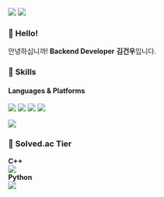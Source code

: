 <p>
  <a href="https://velog.io/@gonudayo/" target="_blank"><img src="https://img.shields.io/badge/velog-20c997?style=flat-square&logo=Vimeo&logoColor=white"/></a>
  <a href="mailto:kimgunwoo@yahoo.com" target="_blank"><img src="https://img.shields.io/badge/kimgunwoo@yahoo.com-6001D2?style=flat-square&logo=yahoo&logoColor=white"/></a>
</p>

### 👋 Hello!
<p>
  안녕하십니까! <b>Backend Developer</b> <b>김건우</b>입니다.<br/>
</p>

### 💪 Skills
#### Languages & Platforms 
<p>
  <img src="https://img.shields.io/badge/Java-007396?style=flat-square&logo=java&logoColor=white"/>
  <img src="https://img.shields.io/badge/C++-00599C?style=flat-square&logo=cplusplus&logoColor=white"/>
  <img src="https://img.shields.io/badge/Python-3776AB?style=flat-square&logo=python&logoColor=white"/>
  <img src="https://img.shields.io/badge/JavaScript-F7DF1E?style=flat-square&logo=javascript&logoColor=white"/>
</p>
<p>
  <img src="https://img.shields.io/badge/Amazon AWS-232F3E?style=flat-square&logo=amazonaws&logoColor=white"/>
</p>

### 👑 Solved.ac Tier

<p>
  <b>C++</b></br>
  <img src="http://mazassumnida.wtf/api/pastel/generate_badge?boj=gonudayo&cache=c">
  </br><b>Python</b></br>
  <img src="http://mazassumnida.wtf/api/pastel/generate_badge?boj=gunwoo&cache=c">
</p>
